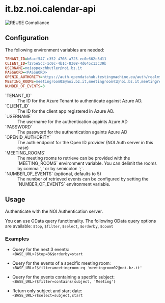 <!--
SPDX-FileCopyrightText: NOI Techpark <digital@noi.bz.it>

SPDX-License-Identifier: CC0-1.0
-->

# it.bz.noi.calendar-api

![REUSE Compliance](https://github.com/noi-techpark/it.bz.noi.calendar-api/actions/workflows/reuse.yml/badge.svg)

## Configuration

The following environment variables are needed:

```ini
TENANT_ID=b6acf547-c352-4708-a725-ec0e662c5d11
CLIENT_ID=f275e5cc-1c0c-4b1c-8308-4d645c13c39b
USERNAME=noiappexchbutler@noi.bz.it
PASSWORD=<PASSWORD>
OPENID_AUTHORITY=https://auth.opendatahub.testingmachine.eu/auth/realms/noi/
MEETING_ROOMS=meetingroom02@noi.bz.it,meetingroom41@noi.bz.it,meetingroom14@noi.bz.it,meetingroom26@noi.bz.it
NUMBER_OF_EVENTS=3
```

<dl>
  <dt>`TENANT_ID`</dt>
  <dd>The ID for the Azure Tenant to authenticate against Azure AD.</dd>

  <dt>`CLIENT_ID`</dt>
  <dd>The ID for the client app registered in Azure AD.</dd>

  <dt>`USERNAME`</dt>
  <dd>The username for the authentication againts Azure AD</dd>

  <dt>`PASSWORD`</dt>
  <dd>The password for the authentication againts Azure AD</dd>

  <dt>`OPENID_AUTHORITY`</dt>
  <dd>The auth endpoint for the Open ID provider (NOI Auth server in this case)</dd>

  <dt>`MEETING_ROOMS`</dt>
  <dd>The meeting rooms to retrieve can be provided with the `MEETING_ROOMS` environment variable. You can delimit the rooms by comma `,` or by semicolon `;`.</dd>

  <dt>`NUMBER_OF_EVENTS` (optional, defaults to 5)</dt>
  <dd>The number of retrieved events can be configured by setting the `NUMBER_OF_EVENTS` environment variable.</dd>
</dl>

## Usage

Authenticate with the NOI Authentication server.

You can use OData query functionality. The following OData query options are available: `$top`, `$filter`, `$select`, `$orderby`, `$count`

### Examples

* Query for the next 3 events:   
  `<BASE_URL>?$top=3&$orderby=start`

* Query for the events of a specific meeting room:   
  `<BASE_URL>?$filter=meetingroom eq 'meetingroom02@noi.bz.it'`

* Query for the events containing a specific subject:    
  `<BASE_URL>?$filter=contains(subject, 'Meeting')`

* Return only subject and start date:    
  `<BASE_URL>?$select=subject,start`
